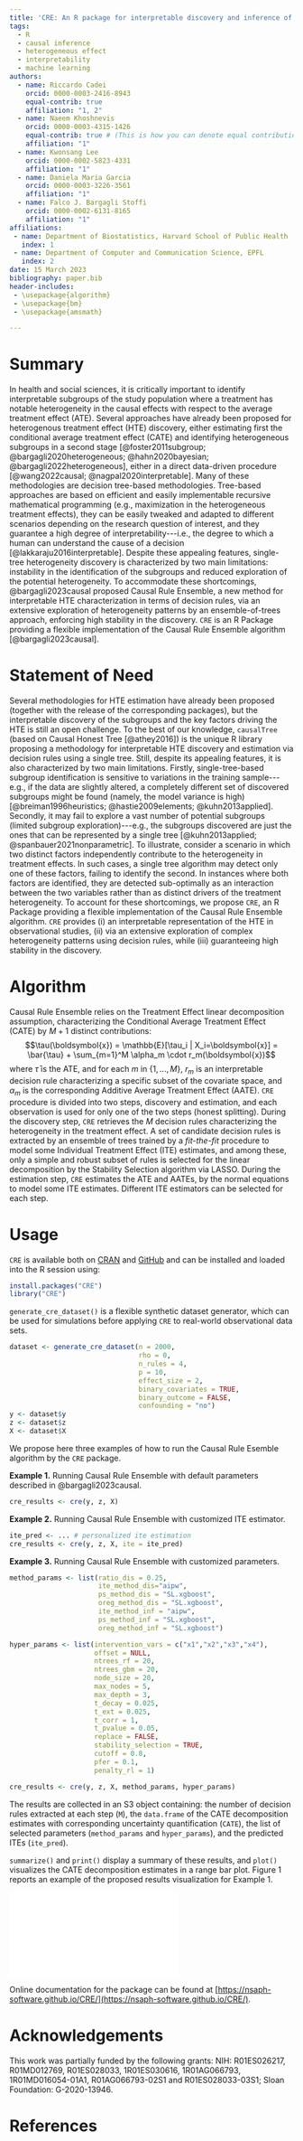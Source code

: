 ```yaml
---
title: 'CRE: An R package for interpretable discovery and inference of heterogeneous treatment effects'
tags:
  - R
  - causal inference
  - heterogeneous effect 
  - interpretability
  - machine learning
authors:
  - name: Riccardo Cadei
    orcid: 0000-0003-2416-8943
    equal-contrib: true
    affiliation: "1, 2"
  - name: Naeem Khoshnevis
    orcid: 0000-0003-4315-1426
    equal-contrib: true # (This is how you can denote equal contributions between multiple authors)
    affiliation: "1"
  - name: Kwonsang Lee
    orcid: 0000-0002-5823-4331
    affiliation: "1"
  - name: Daniela Maria Garcia
    orcid: 0000-0003-3226-3561
    affiliation: "1"
  - name: Falco J. Bargagli Stoffi
    orcid: 0000-0002-6131-8165
    affiliation: "1"
affiliations:
 - name: Department of Biostatistics, Harvard School of Public Health
   index: 1
 - name: Department of Computer and Communication Science, EPFL
   index: 2
date: 15 March 2023
bibliography: paper.bib
header-includes: 
 - \usepackage{algorithm}
 - \usepackage{bm}
 - \usepackage{amsmath}

---
```


# Summary

In health and social sciences, it is critically important to identify interpretable subgroups of the study population where a treatment has notable heterogeneity in the causal effects with respect to the average treatment effect (ATE). Several approaches have already been proposed for heterogenous treatment effect (HTE) discovery, either estimating first the conditional average treatment effect (CATE) and identifying heterogeneous subgroups in a second stage [@foster2011subgroup; @bargagli2020heterogeneous; @hahn2020bayesian; @bargagli2022heterogeneous], either in a direct data-driven procedure [@wang2022causal; @nagpal2020interpretable]. Many of these methodologies are decision tree-based methodologies. Tree-based approaches are based on efficient and easily implementable recursive mathematical programming (e.g., maximization in the heterogeneous treatment effects), they can be easily tweaked and adapted to different scenarios depending on the research question of interest, and they guarantee a high degree of interpretability---i.e., the degree to which a human can understand the cause of a decision [@lakkaraju2016interpretable]. Despite these appealing features, single-tree heterogeneity discovery is characterized by two main limitations:  instability in the identification of the subgroups and reduced exploration of the potential heterogeneity. To accommodate these shortcomings, @bargagli2023causal proposed Causal Rule Ensemble, a new method for interpretable HTE characterization in terms of decision rules, via an extensive exploration of heterogeneity patterns by an ensemble-of-trees approach, enforcing high stability in the discovery. `CRE` is an R Package providing a flexible implementation of the Causal Rule Ensemble algorithm [@bargagli2023causal].

# Statement of Need
Several methodologies for HTE estimation have already been proposed (together with the release of the corresponding packages), but the interpretable discovery of the subgroups and the key factors driving the HTE is still an open challenge. To the best of our knowledge, `causalTree` (based on Causal Honest Tree [@athey2016]) is the unique R library proposing a methodology for interpretable HTE discovery and estimation via decision rules using a single tree. Still, despite its appealing features, it is also characterized by two main limitations. Firstly, single-tree-based subgroup identification is sensitive to variations in the training sample---e.g., if the data are slightly altered, a completely different set of discovered subgroups might be found (namely, the model variance is high) [@breiman1996heuristics; @hastie2009elements; @kuhn2013applied]. Secondly, it may fail to explore a vast number of potential subgroups (limited subgroup exploration)---e.g., the subgroups discovered are just the ones that can be represented by a single tree [@kuhn2013applied; @spanbauer2021nonparametric]. To illustrate, consider a scenario in which two distinct factors independently contribute to the heterogeneity in treatment effects. In such cases, a single tree algorithm may detect only one of these factors, failing to identify the second. In instances where both factors are identified, they are detected sub-optimally as an interaction between the two variables rather than as distinct drivers of the treatment heterogeneity. To account for these shortcomings, we propose `CRE`, an R Package providing a flexible implementation of the Causal Rule Ensemble algorithm. `CRE` provides (i) an interpretable representation of the HTE in observational studies, (ii) via an extensive exploration of complex heterogeneity patterns using decision rules, while (iii) guaranteeing high stability in the discovery. 

# Algorithm

Causal Rule Ensemble relies on the Treatment Effect linear decomposition assumption, characterizing the Conditional Average Treatment Effect (CATE) by $M+1$ distinct contributions:
$$\tau(\boldsymbol{x}) = \mathbb{E}[\tau_i | X_i=\boldsymbol{x}] = \bar{\tau} + \sum_{m=1}^M \alpha_m \cdot r_m(\boldsymbol{x})$$
where $\bar{\tau}$ is the ATE, and for each $m$ in $\{1,..., M\}$, $r_m$ is an interpretable decision rule characterizing a specific subset of the covariate space, and $\alpha_m$ is the corresponding Additive Average Treatment Effect (AATE).
`CRE` procedure is divided into two steps, discovery and estimation, and each observation is used for only one of the two steps (honest splitting).
During the discovery step, `CRE` retrieves the $M$ decision rules characterizing the heterogeneity in the treatment effect. A set of candidate decision rules is extracted by an ensemble of trees trained by a _fit-the-fit_ procedure to model some Individual Treatment Effect (ITE) estimates, and among these, only a simple and robust subset of rules is selected for the linear decomposition by the Stability Selection algorithm via LASSO.
During the estimation step, `CRE` estimates the ATE and AATEs, by the normal equations to model some ITE estimates. Different ITE estimators can be selected for each step.


# Usage
`CRE` is available both on [CRAN](https://cran.r-project.org/web/packages/CRE/index.html) and [GitHub](https://github.com/NSAPH-Software/CRE) and can be installed and loaded into the R session
using:
```R
install.packages("CRE")
library("CRE")
```

`generate_cre_dataset()` is a flexible synthetic dataset generator, which can be used for simulations before applying `CRE` to real-world observational data sets. 
```R
dataset <- generate_cre_dataset(n = 2000, 
                                rho = 0, 
                                n_rules = 4, 
                                p = 10,
                                effect_size = 2, 
                                binary_covariates = TRUE,
                                binary_outcome = FALSE,
                                confounding = "no")
y <- dataset$y
z <- dataset$z
X <- dataset$X
```

We propose here three examples of how to run the Causal Rule Esemble algorithm by the `CRE` package.

**Example 1.** Running Causal Rule Ensemble with default parameters described in @bargagli2023causal.
```R
cre_results <- cre(y, z, X)
```

**Example 2.** Running Causal Rule Ensemble with customized ITE estimator.
```R
ite_pred <- ... # personalized ite estimation
cre_results <- cre(y, z, X, ite = ite_pred)
```

**Example 3.** Running Causal Rule Ensemble with customized parameters.
```R
method_params <- list(ratio_dis = 0.25,
                      ite_method_dis="aipw",
                      ps_method_dis = "SL.xgboost",
                      oreg_method_dis = "SL.xgboost",
                      ite_method_inf = "aipw",
                      ps_method_inf = "SL.xgboost",
                      oreg_method_inf = "SL.xgboost")

hyper_params <- list(intervention_vars = c("x1","x2","x3","x4"),
                     offset = NULL,
                     ntrees_rf = 20,
                     ntrees_gbm = 20,
                     node_size = 20,
                     max_nodes = 5,
                     max_depth = 3,
                     t_decay = 0.025,
                     t_ext = 0.025,
                     t_corr = 1,
                     t_pvalue = 0.05,
                     replace = FALSE,
                     stability_selection = TRUE,
                     cutoff = 0.8,
                     pfer = 0.1,
                     penalty_rl = 1)

cre_results <- cre(y, z, X, method_params, hyper_params)
```

The results are collected in an S3 object containing: the number of decision rules extracted at each step (`M`), the `data.frame` of the CATE decomposition estimates with corresponding uncertainty quantification (`CATE`), the list of selected parameters (`method_params` and `hyper_params`), and the predicted ITEs (`ite_pred`). 

`summarize()` and `print()` display a summary of these results, and `plot()` visualizes the CATE decomposition estimates in a range bar plot. Figure 1 reports an example of the proposed results visualization for Example 1. 

![Visualization of Causal Rule Ensemble HTE linear decomposition for Example 1. For each decision rule discovered, the corresponding AATE estimate with 95% confidence interval is reported in a range bar plot. The decision rules are ordered from the most vulnerable (high AATE) to the least, and the ATE is reported on top of the plot.](images/example.pdf)

Online documentation for the package can be found at [https://nsaph-software.github.io/CRE/](https://nsaph-software.github.io/CRE/).

# Acknowledgements

This work was partially funded by the following grants: NIH: R01ES026217, R01MD012769, R01ES028033, 1R01ES030616, 1R01AG066793, 1R01MD016054-01A1, R01AG066793-02S1 and R01ES028033-03S1; Sloan Foundation: G-2020-13946.

# References
